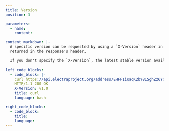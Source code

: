```yaml
---
title: Version
position: 3

parameters:
  - name:
    content:

content_markdown: |-
  A specific version can be requested by using a `X-Version` header in the request header. The resolved version will be
  returned in the response's header.

  If you don't specify the `X-Version`, the latest stable version available will be used.

left_code_blocks:
  - code_block: |-
    curl https://api.electraproject.org/address/EHFF1iKaqK2bY81SghZz6YxQTKgx47JjDE -I -H "X-Version: 1.0"
    HTTP/1.1 200 OK
    X-Version: v1.0
    title: curl
    language: bash

right_code_blocks:
  - code_block:
    title:
    language:
---
```

